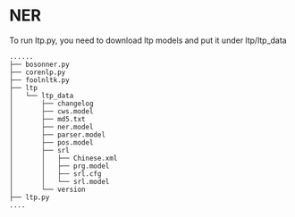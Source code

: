 # NER
To run ltp.py, you need to download ltp models and put it under ltp/ltp_data

```
......
├── bosonner.py
├── corenlp.py
├── foolnltk.py
├── ltp
│   └── ltp_data
│       ├── changelog
│       ├── cws.model
│       ├── md5.txt
│       ├── ner.model
│       ├── parser.model
│       ├── pos.model
│       ├── srl
│       │   ├── Chinese.xml
│       │   ├── prg.model
│       │   ├── srl.cfg
│       │   └── srl.model
│       └── version
├── ltp.py
....
```
